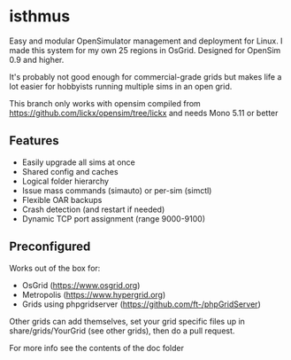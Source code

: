 # isthmus
Easy and modular OpenSimulator management and deployment for Linux. I made this system for my own 25 regions in OsGrid. Designed for OpenSim 0.9 and higher.

It's probably not good enough for commercial-grade grids but makes life a lot easier for hobbyists running multiple sims in an open grid.

This branch only works with opensim compiled from https://github.com/lickx/opensim/tree/lickx and needs Mono 5.11 or better

## Features
  * Easily upgrade all sims at once
  * Shared config and caches
  * Logical folder hierarchy
  * Issue mass commands (simauto) or per-sim (simctl)
  * Flexible OAR backups
  * Crash detection (and restart if needed)
  * Dynamic TCP port assignment (range 9000-9100)
  
## Preconfigured
Works out of the box for:

  * OsGrid (https://www.osgrid.org)
  * Metropolis (https://www.hypergrid.org)
  * Grids using phpgridserver (https://github.com/ft-/phpGridServer)

Other grids can add themselves, set your grid specific files up in  
share/grids/YourGrid (see other grids), then do a pull request.

For more info see the contents of the doc folder
